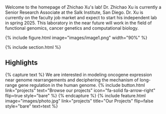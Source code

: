 ---
---

Welcome to the homepage of Zhichao Xu's lab! Dr. Zhichao Xu is currently a Senior Research Associate at the Salk Institute, San Diego. Dr. Xu is currently on the faculty job market and expect to start his independent lab in spring 2025. This laboratory in the near future will work in the field of functional genomics, cancer genetics and computational biology. 

{% include figure.html image="images/image1.png" width="90%" %}

{% include section.html %}

## Highlights

{% capture text %}
We are interested in modeling oncogene expression near genome rearrangements and deciphering the mechanism of long-range gene regulation in the human genome.
{% include button.html link="projects" text="Browse our projects" icon="fa-solid fa-arrow-right" flip=true style="bare" %}
{% endcapture %}
{% include feature.html image="images/photo.jpg" link="projects" title="Our Projects" flip=false style="bare" text=text %}
